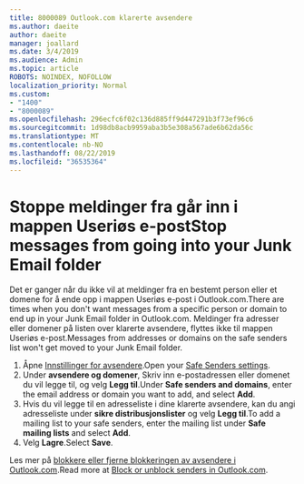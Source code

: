 ```yaml
---
title: 8000089 Outlook.com klarerte avsendere
ms.author: daeite
author: daeite
manager: joallard
ms.date: 3/4/2019
ms.audience: Admin
ms.topic: article
ROBOTS: NOINDEX, NOFOLLOW
localization_priority: Normal
ms.custom:
- "1400"
- "8000089"
ms.openlocfilehash: 296ecfc6f02c136d885ff9d447291b3f73ef96c6
ms.sourcegitcommit: 1d98db8acb9959aba3b5e308a567ade6b62da56c
ms.translationtype: MT
ms.contentlocale: nb-NO
ms.lasthandoff: 08/22/2019
ms.locfileid: "36535364"
---
```

# <a name="stop-messages-from-going-into-your-junk-email-folder"></a><span data-ttu-id="3d787-102">Stoppe meldinger fra går inn i mappen Useriøs e-post</span><span class="sxs-lookup"><span data-stu-id="3d787-102">Stop messages from going into your Junk Email folder</span></span>

<span data-ttu-id="3d787-103">Det er ganger når du ikke vil at meldinger fra en bestemt person eller et domene for å ende opp i mappen Useriøs e-post i Outlook.com.</span><span class="sxs-lookup"><span data-stu-id="3d787-103">There are times when you don't want messages from a specific person or domain to end up in your Junk Email folder in Outlook.com.</span></span> <span data-ttu-id="3d787-104">Meldinger fra adresser eller domener på listen over klarerte avsendere, flyttes ikke til mappen Useriøs e-post.</span><span class="sxs-lookup"><span data-stu-id="3d787-104">Messages from addresses or domains on the safe senders list won't get moved to your Junk Email folder.</span></span>

1. <span data-ttu-id="3d787-105">Åpne [Innstillinger for avsendere](https://go.microsoft.com/fwlink/?linkid=2035804).</span><span class="sxs-lookup"><span data-stu-id="3d787-105">Open your [Safe Senders settings](https://go.microsoft.com/fwlink/?linkid=2035804).</span></span>
2. <span data-ttu-id="3d787-106">Under **avsendere og domener**, Skriv inn e-postadressen eller domenet du vil legge til, og velg **Legg til**.</span><span class="sxs-lookup"><span data-stu-id="3d787-106">Under **Safe senders and domains**, enter the email address or domain you want to add, and select **Add**.</span></span>
3. <span data-ttu-id="3d787-107">Hvis du vil legge til en adresseliste i dine klarerte avsendere, kan du angi adresseliste under **sikre distribusjonslister** og velg **Legg til**.</span><span class="sxs-lookup"><span data-stu-id="3d787-107">To add a mailing list to your safe senders, enter the mailing list under **Safe mailing lists** and select **Add**.</span></span>
4. <span data-ttu-id="3d787-108">Velg **Lagre**.</span><span class="sxs-lookup"><span data-stu-id="3d787-108">Select **Save**.</span></span>

<span data-ttu-id="3d787-109">Les mer på [blokkere eller fjerne blokkeringen av avsendere i Outlook.com](https://support.office.com/article/afba1c94-77bb-4f50-8b85-057cf52f4d5e?wt.mc_id=Office_Outlook_com_Alchemy).</span><span class="sxs-lookup"><span data-stu-id="3d787-109">Read more at [Block or unblock senders in Outlook.com](https://support.office.com/article/afba1c94-77bb-4f50-8b85-057cf52f4d5e?wt.mc_id=Office_Outlook_com_Alchemy).</span></span>